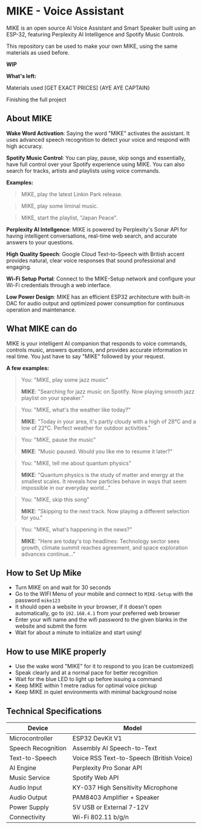 # MIKE - Voice Assistant
MIKE is an open source AI Voice Assistant and Smart Speaker built using an ESP-32, featuring Perplexity AI Intelligence and Spotify Music Controls.

This repository can be used to make your own MIKE, using the same materials as used before.

**WIP**

**What's left:**

Materials used [GET EXACT PRICES] {AYE AYE CAPTAIN}

Finishing the full project

## About MIKE
**Wake Word Activation**: Saying the word "MIKE" activates the assistant. It uses advanced speech recognition to detect your voice and respond with high accuracy.

**Spotify Music Control**: You can play, pause, skip songs and essentially, have full control over your Spotify experience using MIKE. You can also search for tracks, artists and playlists using voice commands.

**Examples:** 
> MIKE, play the latest Linkin Park release.

> MIKE, play some liminal music.

> MIKE, start the playlist, "Japan Peace".

**Perplexity AI Intellgence**: MIKE is powered by Perplexity's Sonar API for having intelligent conversations, real-time web search, and accurate answers to your questions. 

**High Quality Speech**:
Google Cloud Text-to-Speech with British accent provides natural, clear voice responses that sound professional and engaging. 

**Wi-Fi Setup Portal**: Connect to the MIKE-Setup network and configure your Wi-Fi credentials through a web interface.

**Low Power Design**: MIKE has an efficient ESP32 architecture with built-in DAC for audio output and optimized power consumption for continuous operation and maintenance.

## What MIKE can do
MIKE is your intelligent AI companion that responds to voice commands, controls music, answers questions, and provides accurate information in real time. You just have to say "MIKE" followed by your request.

**A few examples:**

> You: "MIKE, play some jazz music"
>
> **MIKE**: "Searching for jazz music on Spotify. Now playing smooth jazz playlist on your speaker."


> You: "MIKE, what's the weather like today?"
>
> **MIKE**: "Today in your area, it's partly cloudy with a high of 28°C and a low of 22°C. Perfect weather for outdoor activities."


> You: "MIKE, pause the music"
>
> **MIKE**: "Music paused. Would you like me to resume it later?"

> You: "MIKE, tell me about quantum physics"
>
>  **MIKE**: "Quantum physics is the study of matter and energy at the smallest scales. It reveals how particles behave in ways that seem impossible in our everyday world..."


> You: "MIKE, skip this song"
>
> **MIKE**: "Skipping to the next track. Now playing a different selection for you."


> You: "MIKE, what's happening in the news?"
>
> **MIKE**: "Here are today's top headlines: Technology sector sees growth, climate summit reaches agreement, and space exploration advances continue..."

## How to Set Up Mike
   - Turn MIKE on and wait for 30 seconds
   - Go to the WIFI Menu of your mobile and connect to `MIKE-Setup` with the password `mike123`
   - It should open a website in your browser, if it doesn't open automatically, go to `192.168.4.1` from your preferred web browser
   - Enter your wifi name and the wifi password to the given blanks in the website and submit the form
   - Wait for about a minute to initialize and start using!

## How to use MIKE properly
   - Use the wake word "MIKE" for it to respond to you (can be customized)
   - Speak clearly and at a normal pace for better recognition
   - Wait for the blue LED to light up before issuing a command
   - Keep MIKE within 1 metre radius for optimal voice pickup
   - Keep MIKE in quiet environments with minimal background noise

## Technical Specifications

  | Device | Model |
  | --- | --- |
  | Microcontroller | ESP32 DevKit V1 |
  | Speech Recognition | Assembly AI Speech-to-Text |
  | Text-to-Speech | Voice RSS Text-to-Speech (British Voice)
  | AI Engine | Perplexity Pro Sonar API |
  | Music Service | Spotify Web API
  | Audio Input | KY-037 High Sensitivity Microphone |
  | Audio Output | PAM8403 Amplifier + Speaker |
  | Power Supply | 5V USB or External 7-12V |
  | Connectivity | Wi-Fi 802.11 b/g/n |